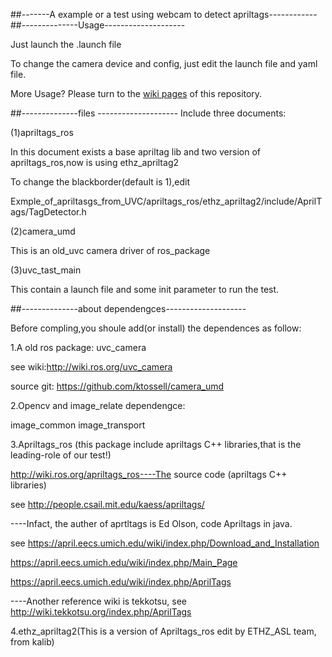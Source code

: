 ##-------A example or a test  using webcam to detect  apriltags------------
##--------------Usage--------------------

Just launch the .launch file

To change the camera device and config, just edit the launch file and yaml file.

More Usage? Please turn to the  [wiki pages](https://bitbucket.org/HITSZ-NRSL/hitsz_apriltags_ros/wiki/Home) of this repository.

##--------------files --------------------
Include three documents:

(1)apriltags_ros

In this document exists a base apriltag lib and two version of apriltags_ros,now is using ethz_apriltag2

To change the blackborder(default is 1),edit 

Exmple_of_apriltasgs_from_UVC/apriltags_ros/ethz_apriltag2/include/AprilTags/TagDetector.h

(2)camera_umd

This is an old_uvc camera driver of ros_package
    
(3)uvc_tast_main

This contain a launch file and some init parameter to run the test. 
    
##--------------about dependengces--------------------

Before compling,you shoule add(or install) the dependences as follow:

1.A old ros package:   uvc_camera

see wiki:http://wiki.ros.org/uvc_camera

source git:   https://github.com/ktossell/camera_umd

2.Opencv and image_relate dependengce:

   image_common
   image_transport
   
3.Apriltags_ros (this package include apriltags C++ libraries,that is the leading-role of our test!)

http://wiki.ros.org/apriltags_ros----The source code (apriltags C++ libraries) 

see   http://people.csail.mit.edu/kaess/apriltags/

----Infact, the auther of aprtltags is Ed Olson, code Apriltags in java.

see https://april.eecs.umich.edu/wiki/index.php/Download_and_Installation

https://april.eecs.umich.edu/wiki/index.php/Main_Page

https://april.eecs.umich.edu/wiki/index.php/AprilTags

----Another reference wiki is tekkotsu, see http://wiki.tekkotsu.org/index.php/AprilTags
   
4.ethz_apriltag2(This is a version of Apriltags_ros edit by ETHZ_ASL team, from kalib)


